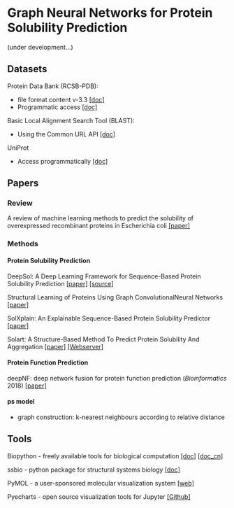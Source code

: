 # Graph Neural Networks for Protein Solubility Prediction

(under development...)

## Datasets

Protein Data Bank (RCSB-PDB):
- file format content v-3.3 [[doc]](http://www.wwpdb.org/documentation/file-format-content/format33/v3.3.html)
- Programmatic access [[doc]](https://www.rcsb.org/pages/webservices)

Basic Local Alignment Search Tool (BLAST):
- Using the Common URL API [[doc]](https://ncbi.github.io/blast-cloud/dev/using-url-api.html)

UniProt
- Access programmatically [[doc]](https://www.uniprot.org/help/api)

## Papers

### Review

A review of machine learning methods to predict the solubility of overexpressed recombinant proteins in Escherichia coli
[[paper]](https://bmcbioinformatics.biomedcentral.com/articles/10.1186/1471-2105-15-134)

### Methods

#### Protein Solubility Prediction

DeepSol: A Deep Learning Framework for Sequence-Based Protein Solubility Prediction 
[[paper]](https://sameerkhurana10.github.io/papers/pre_print.pdf)
[[source]](https://zenodo.org/record/1162886#.XdLx8ZJKhMY)

Structural Learning of Proteins Using Graph ConvolutionalNeural Networks
[[paper]](https://www.biorxiv.org/content/biorxiv/early/2019/04/16/610444.full.pdf)

SolXplain: An Explainable Sequence-Based Protein Solubility Predictor
[[paper]](https://www.biorxiv.org/content/early/2019/05/27/651067.full.pdf)

Solart: A Structure-Based Method To Predict Protein Solubility And Aggregation
[[paper]](https://www.biorxiv.org/content/early/2019/04/07/600734.full.pdf)
[[Webserver]](http://babylone.ulb.ac.be/SOLART/)

#### Protein Function Prediction

deepNF: deep network fusion for protein function prediction (*Bioinformatics* 2018) [[paper]](https://academic.oup.com/bioinformatics/article/34/22/3873/5026651)

#### ps model

- graph construction: k-nearest neighbours according to relative distance

## Tools

Biopython - freely available tools for biological computation
[[doc]](http://biopython.org/DIST/docs/tutorial/Tutorial.html)
[[doc_cn]](https://biopython-cn.readthedocs.io/zh_CN/latest/index.html)

ssbio - python package for structural systems biology
[[doc]](https://ssbio.readthedocs.io/en/latest/)

PyMOL - a user-sponsored molecular visualization system
[[web]](https://pymol.org/2/)

Pyecharts - open source visualization tools for Jupyter
[[Github]](https://github.com/pyecharts/pyecharts)





